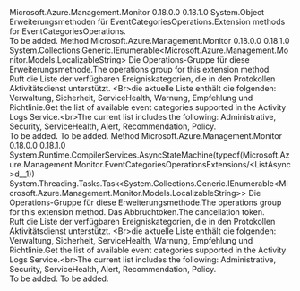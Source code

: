 <Type Name="EventCategoriesOperationsExtensions" FullName="Microsoft.Azure.Management.Monitor.EventCategoriesOperationsExtensions">
  <TypeSignature Language="C#" Value="public static class EventCategoriesOperationsExtensions" />
  <TypeSignature Language="ILAsm" Value=".class public auto ansi abstract sealed beforefieldinit EventCategoriesOperationsExtensions extends System.Object" />
  <TypeSignature Language="DocId" Value="T:Microsoft.Azure.Management.Monitor.EventCategoriesOperationsExtensions" />
  <TypeSignature Language="VB.NET" Value="Public Module EventCategoriesOperationsExtensions" />
  <TypeSignature Language="F#" Value="type EventCategoriesOperationsExtensions = class" />
  <AssemblyInfo>
    <AssemblyName>Microsoft.Azure.Management.Monitor</AssemblyName>
    <AssemblyVersion>0.18.0.0</AssemblyVersion>
    <AssemblyVersion>0.18.1.0</AssemblyVersion>
  </AssemblyInfo>
  <Base>
    <BaseTypeName>System.Object</BaseTypeName>
  </Base>
  <Interfaces />
  <Docs>
    <summary>
            <span data-ttu-id="65bd4-101">Erweiterungsmethoden für EventCategoriesOperations.</span><span class="sxs-lookup"><span data-stu-id="65bd4-101">Extension methods for EventCategoriesOperations.</span></span>
            </summary>
    <remarks>To be added.</remarks>
  </Docs>
  <Members>
    <Member MemberName="List">
      <MemberSignature Language="C#" Value="public static System.Collections.Generic.IEnumerable&lt;Microsoft.Azure.Management.Monitor.Models.LocalizableString&gt; List (this Microsoft.Azure.Management.Monitor.IEventCategoriesOperations operations);" />
      <MemberSignature Language="ILAsm" Value=".method public static hidebysig class System.Collections.Generic.IEnumerable`1&lt;class Microsoft.Azure.Management.Monitor.Models.LocalizableString&gt; List(class Microsoft.Azure.Management.Monitor.IEventCategoriesOperations operations) cil managed" />
      <MemberSignature Language="DocId" Value="M:Microsoft.Azure.Management.Monitor.EventCategoriesOperationsExtensions.List(Microsoft.Azure.Management.Monitor.IEventCategoriesOperations)" />
      <MemberSignature Language="VB.NET" Value="&lt;Extension()&gt;&#xA;Public Function List (operations As IEventCategoriesOperations) As IEnumerable(Of LocalizableString)" />
      <MemberSignature Language="F#" Value="static member List : Microsoft.Azure.Management.Monitor.IEventCategoriesOperations -&gt; seq&lt;Microsoft.Azure.Management.Monitor.Models.LocalizableString&gt;" Usage="Microsoft.Azure.Management.Monitor.EventCategoriesOperationsExtensions.List operations" />
      <MemberType>Method</MemberType>
      <AssemblyInfo>
        <AssemblyName>Microsoft.Azure.Management.Monitor</AssemblyName>
        <AssemblyVersion>0.18.0.0</AssemblyVersion>
        <AssemblyVersion>0.18.1.0</AssemblyVersion>
      </AssemblyInfo>
      <ReturnValue>
        <ReturnType>System.Collections.Generic.IEnumerable&lt;Microsoft.Azure.Management.Monitor.Models.LocalizableString&gt;</ReturnType>
      </ReturnValue>
      <Parameters>
        <Parameter Name="operations" Type="Microsoft.Azure.Management.Monitor.IEventCategoriesOperations" RefType="this" />
      </Parameters>
      <Docs>
        <param name="operations">
            <span data-ttu-id="65bd4-102">Die Operations-Gruppe für diese Erweiterungsmethode.</span><span class="sxs-lookup"><span data-stu-id="65bd4-102">The operations group for this extension method.</span></span>
            </param>
        <summary>
            <span data-ttu-id="65bd4-103">Ruft die Liste der verfügbaren Ereigniskategorien, die in den Protokollen Aktivitätsdienst unterstützt. &lt;Br&gt;die aktuelle Liste enthält die folgenden: Verwaltung, Sicherheit, ServiceHealth, Warnung, Empfehlung und Richtlinie.</span><span class="sxs-lookup"><span data-stu-id="65bd4-103">Get the list of available event categories supported in the Activity Logs Service.&lt;br&gt;The current list includes the following: Administrative, Security, ServiceHealth, Alert, Recommendation, Policy.</span></span>
            </summary>
        <returns>To be added.</returns>
        <remarks>To be added.</remarks>
      </Docs>
    </Member>
    <Member MemberName="ListAsync">
      <MemberSignature Language="C#" Value="public static System.Threading.Tasks.Task&lt;System.Collections.Generic.IEnumerable&lt;Microsoft.Azure.Management.Monitor.Models.LocalizableString&gt;&gt; ListAsync (this Microsoft.Azure.Management.Monitor.IEventCategoriesOperations operations, System.Threading.CancellationToken cancellationToken = null);" />
      <MemberSignature Language="ILAsm" Value=".method public static hidebysig class System.Threading.Tasks.Task`1&lt;class System.Collections.Generic.IEnumerable`1&lt;class Microsoft.Azure.Management.Monitor.Models.LocalizableString&gt;&gt; ListAsync(class Microsoft.Azure.Management.Monitor.IEventCategoriesOperations operations, valuetype System.Threading.CancellationToken cancellationToken) cil managed" />
      <MemberSignature Language="DocId" Value="M:Microsoft.Azure.Management.Monitor.EventCategoriesOperationsExtensions.ListAsync(Microsoft.Azure.Management.Monitor.IEventCategoriesOperations,System.Threading.CancellationToken)" />
      <MemberSignature Language="F#" Value="static member ListAsync : Microsoft.Azure.Management.Monitor.IEventCategoriesOperations * System.Threading.CancellationToken -&gt; System.Threading.Tasks.Task&lt;seq&lt;Microsoft.Azure.Management.Monitor.Models.LocalizableString&gt;&gt;" Usage="Microsoft.Azure.Management.Monitor.EventCategoriesOperationsExtensions.ListAsync (operations, cancellationToken)" />
      <MemberType>Method</MemberType>
      <AssemblyInfo>
        <AssemblyName>Microsoft.Azure.Management.Monitor</AssemblyName>
        <AssemblyVersion>0.18.0.0</AssemblyVersion>
        <AssemblyVersion>0.18.1.0</AssemblyVersion>
      </AssemblyInfo>
      <Attributes>
        <Attribute>
          <AttributeName>System.Runtime.CompilerServices.AsyncStateMachine(typeof(Microsoft.Azure.Management.Monitor.EventCategoriesOperationsExtensions/&lt;ListAsync&gt;d__1))</AttributeName>
        </Attribute>
      </Attributes>
      <ReturnValue>
        <ReturnType>System.Threading.Tasks.Task&lt;System.Collections.Generic.IEnumerable&lt;Microsoft.Azure.Management.Monitor.Models.LocalizableString&gt;&gt;</ReturnType>
      </ReturnValue>
      <Parameters>
        <Parameter Name="operations" Type="Microsoft.Azure.Management.Monitor.IEventCategoriesOperations" RefType="this" />
        <Parameter Name="cancellationToken" Type="System.Threading.CancellationToken" />
      </Parameters>
      <Docs>
        <param name="operations">
            <span data-ttu-id="65bd4-104">Die Operations-Gruppe für diese Erweiterungsmethode.</span><span class="sxs-lookup"><span data-stu-id="65bd4-104">The operations group for this extension method.</span></span>
            </param>
        <param name="cancellationToken">
            <span data-ttu-id="65bd4-105">Das Abbruchtoken.</span><span class="sxs-lookup"><span data-stu-id="65bd4-105">The cancellation token.</span></span>
            </param>
        <summary>
            <span data-ttu-id="65bd4-106">Ruft die Liste der verfügbaren Ereigniskategorien, die in den Protokollen Aktivitätsdienst unterstützt. &lt;Br&gt;die aktuelle Liste enthält die folgenden: Verwaltung, Sicherheit, ServiceHealth, Warnung, Empfehlung und Richtlinie.</span><span class="sxs-lookup"><span data-stu-id="65bd4-106">Get the list of available event categories supported in the Activity Logs Service.&lt;br&gt;The current list includes the following: Administrative, Security, ServiceHealth, Alert, Recommendation, Policy.</span></span>
            </summary>
        <returns>To be added.</returns>
        <remarks>To be added.</remarks>
      </Docs>
    </Member>
  </Members>
</Type>